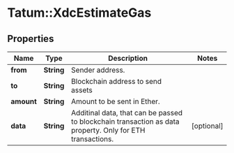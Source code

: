 # Tatum::XdcEstimateGas

## Properties
Name | Type | Description | Notes
------------ | ------------- | ------------- | -------------
**from** | **String** | Sender address. | 
**to** | **String** | Blockchain address to send assets | 
**amount** | **String** | Amount to be sent in Ether. | 
**data** | **String** | Additinal data, that can be passed to blockchain transaction as data property. Only for ETH transactions. | [optional] 

